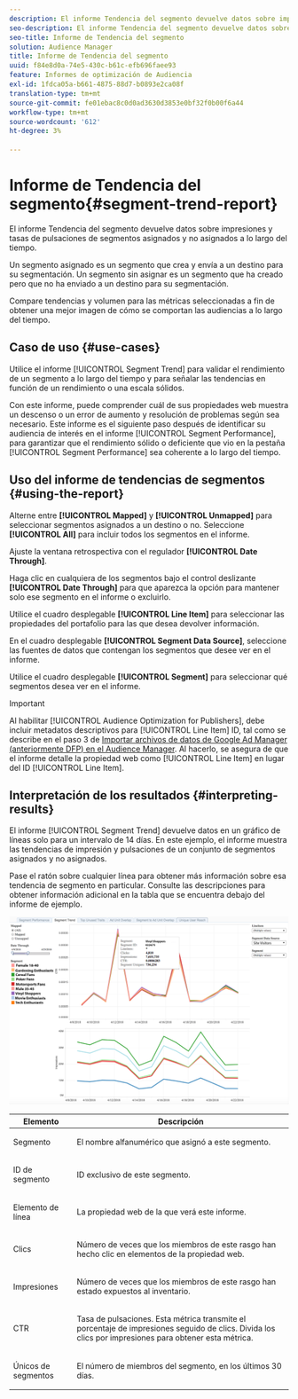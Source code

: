 ```yaml
---
description: El informe Tendencia del segmento devuelve datos sobre impresiones y tasas de pulsaciones de segmentos asignados y no asignados a lo largo del tiempo. Un segmento asignado es un segmento que crea y envía a un destino para su segmentación. Un segmento sin asignar es un segmento que ha creado pero que no ha enviado a un destino para su segmentación. Compare tendencias y volumen para las métricas seleccionadas a fin de obtener una mejor imagen de cómo se comportan las audiencias a lo largo del tiempo.
seo-description: El informe Tendencia del segmento devuelve datos sobre impresiones y tasas de pulsaciones de segmentos asignados y no asignados a lo largo del tiempo. Un segmento asignado es un segmento que crea y envía a un destino para su segmentación. Un segmento sin asignar es un segmento que ha creado pero que no ha enviado a un destino para su segmentación. Compare tendencias y volumen para las métricas seleccionadas a fin de obtener una mejor imagen de cómo se comportan las audiencias a lo largo del tiempo.
seo-title: Informe de Tendencia del segmento
solution: Audience Manager
title: Informe de Tendencia del segmento
uuid: f84e8d0a-74e5-430c-b61c-efb696faee93
feature: Informes de optimización de Audiencia
exl-id: 1fdca05a-b661-4875-88d7-b0893e2ca08f
translation-type: tm+mt
source-git-commit: fe01ebac8c0d0ad3630d3853e0bf32f0b00f6a44
workflow-type: tm+mt
source-wordcount: '612'
ht-degree: 3%

---
```


# Informe de Tendencia del segmento{#segment-trend-report}

El informe Tendencia del segmento devuelve datos sobre impresiones y tasas de pulsaciones de segmentos asignados y no asignados a lo largo del tiempo.

Un segmento asignado es un segmento que crea y envía a un destino para su segmentación. Un segmento sin asignar es un segmento que ha creado pero que no ha enviado a un destino para su segmentación.

Compare tendencias y volumen para las métricas seleccionadas a fin de obtener una mejor imagen de cómo se comportan las audiencias a lo largo del tiempo.

## Caso de uso {#use-cases}

Utilice el informe [!UICONTROL Segment Trend] para validar el rendimiento de un segmento a lo largo del tiempo y para señalar las tendencias en función de un rendimiento o una escala sólidos.

Con este informe, puede comprender cuál de sus propiedades web muestra un descenso o un error de aumento y resolución de problemas según sea necesario. Este informe es el siguiente paso después de identificar su audiencia de interés en el informe [!UICONTROL Segment Performance], para garantizar que el rendimiento sólido o deficiente que vio en la pestaña [!UICONTROL Segment Performance] sea coherente a lo largo del tiempo.

## Uso del informe de tendencias de segmentos {#using-the-report}

Alterne entre **[!UICONTROL Mapped]** y **[!UICONTROL Unmapped]** para seleccionar segmentos asignados a un destino o no. Seleccione **[!UICONTROL All]** para incluir todos los segmentos en el informe.

Ajuste la ventana retrospectiva con el regulador **[!UICONTROL Date Through]**.

Haga clic en cualquiera de los segmentos bajo el control deslizante **[!UICONTROL Date Through]** para que aparezca la opción para mantener solo ese segmento en el informe o excluirlo.

Utilice el cuadro desplegable **[!UICONTROL Line Item]** para seleccionar las propiedades del portafolio para las que desea devolver información.

En el cuadro desplegable **[!UICONTROL Segment Data Source]**, seleccione las fuentes de datos que contengan los segmentos que desee ver en el informe.

Utilice el cuadro desplegable **[!UICONTROL Segment]** para seleccionar qué segmentos desea ver en el informe.

>[!IMPORTANT]
>
>Al habilitar [!UICONTROL Audience Optimization for Publishers], debe incluir metadatos descriptivos para [!UICONTROL Line Item] ID, tal como se describe en el paso 3 de [Importar archivos de datos de Google Ad Manager (anteriormente DFP) en el Audience Manager](../../../reporting/audience-optimization-reports/aor-publishers/import-dfp.md). Al hacerlo, se asegura de que el informe detalle la propiedad web como [!UICONTROL Line Item] en lugar del ID [!UICONTROL Line Item].

## Interpretación de los resultados {#interpreting-results}

El informe [!UICONTROL Segment Trend] devuelve datos en un gráfico de líneas solo para un intervalo de 14 días. En este ejemplo, el informe muestra las tendencias de impresión y pulsaciones de un conjunto de segmentos asignados y no asignados.

Pase el ratón sobre cualquier línea para obtener más información sobre esa tendencia de segmento en particular. Consulte las descripciones para obtener información adicional en la tabla que se encuentra debajo del informe de ejemplo.

![](assets/publisher_segment_trend.png)

<table id="table_AFE2540583C34835B04584693ADFD26A"> 
 <thead> 
  <tr> 
   <th colname="col1" class="entry"> Elemento </th> 
   <th colname="col2" class="entry"> Descripción </th> 
  </tr>
 </thead>
 <tbody> 
  <tr> 
   <td colname="col1"> <p><span class="wintitle"> Segmento</span> </p> </td> 
   <td colname="col2"> <p>El nombre alfanumérico que asignó a este segmento. </p> </td> 
  </tr> 
  <tr> 
   <td colname="col1"> <p><span class="wintitle"> ID de segmento</span> </p> </td> 
   <td colname="col2"> <p>ID exclusivo de este segmento. </p> </td> 
  </tr> 
  <tr> 
   <td colname="col1"> <p><span class="wintitle"> Elemento de línea</span> </p> </td> 
   <td colname="col2"> <p>La propiedad web de la que verá este informe. </p> </td> 
  </tr> 
  <tr> 
   <td colname="col1"> <p><span class="wintitle"> Clics</span> </p> </td> 
   <td colname="col2"> <p>Número de veces que los miembros de este rasgo han hecho clic en elementos de la propiedad web. </p> </td> 
  </tr> 
  <tr> 
   <td colname="col1"> <p><span class="wintitle"> Impresiones</span> </p> </td> 
   <td colname="col2"> <p>Número de veces que los miembros de este rasgo han estado expuestos al inventario. </p> </td> 
  </tr> 
  <tr> 
   <td colname="col1"> <p><span class="wintitle"> CTR</span> </p> </td> 
   <td colname="col2"> <p>Tasa de pulsaciones. Esta métrica transmite el porcentaje de impresiones seguido de clics. Divida los clics por impresiones para obtener esta métrica. </p> </td> 
  </tr> 
  <tr> 
   <td colname="col1"> <p><span class="wintitle"> Únicos de segmentos</span> </p> </td> 
   <td colname="col2"> <p>El número de miembros del segmento, en los últimos 30 días. </p> </td> 
  </tr> 
 </tbody> 
</table>
